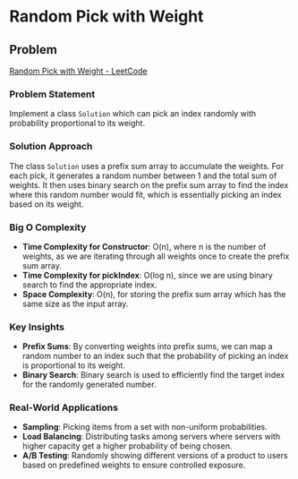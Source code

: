 # Random Pick with Weight

## Problem
[Random Pick with Weight - LeetCode](https://leetcode.com/problems/random-pick-with-weight)

### Problem Statement
Implement a class `Solution` which can pick an index randomly with probability proportional to its weight.

### Solution Approach
The class `Solution` uses a prefix sum array to accumulate the weights. For each pick, it generates a random number between 1 and the total sum of weights. It then uses binary search on the prefix sum array to find the index where this random number would fit, which is essentially picking an index based on its weight.

### Big O Complexity
- **Time Complexity for Constructor**: O(n), where n is the number of weights, as we are iterating through all weights once to create the prefix sum array.
- **Time Complexity for pickIndex**: O(log n), since we are using binary search to find the appropriate index.
- **Space Complexity**: O(n), for storing the prefix sum array which has the same size as the input array.

### Key Insights
- **Prefix Sums**: By converting weights into prefix sums, we can map a random number to an index such that the probability of picking an index is proportional to its weight.
- **Binary Search**: Binary search is used to efficiently find the target index for the randomly generated number.

### Real-World Applications
- **Sampling**: Picking items from a set with non-uniform probabilities.
- **Load Balancing**: Distributing tasks among servers where servers with higher capacity get a higher probability of being chosen.
- **A/B Testing**: Randomly showing different versions of a product to users based on predefined weights to ensure controlled exposure.
